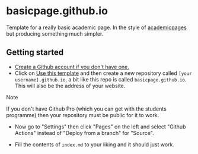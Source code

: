 # basicpage.github.io

Template for a really basic academic page.
In the style of
[academicpages](https://github.com/academicpages/academicpages.github.io)
but producing something much simpler.

## Getting started

- [Create a Github account if you don't have one.](https://github.com/signup?ref_cta=Sign+up&ref_loc=header+logged+out&ref_page=%2F&source=header-home)
- Click on [Use this template](https://github.com/new?owner=basicpage&template_name=basicpage.github.io&template_owner=basicpage)
  and then create a new repository called `[your username].github.io`, a bit
  like this repo is called `basicpage.github.io`. This will also be the address
  of your website.

> [!NOTE]
> If you don't have Github Pro (which you can get with the students programme)
> then your repository must be public for it to work.

- Now go to "Settings" then click "Pages" on the left and select
  "Github Actions" instead of "Deploy from a branch" for "Source".

- Fill the contents of `index.md` to your liking and it should just work.
